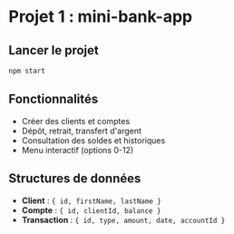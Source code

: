# Projet 1 : mini-bank-app

## Lancer le projet
```bash
npm start
```

## Fonctionnalités
- Créer des clients et comptes
- Dépôt, retrait, transfert d'argent
- Consultation des soldes et historiques
- Menu interactif (options 0-12)

## Structures de données
- **Client** : `{ id, firstName, lastName }`
- **Compte** : `{ id, clientId, balance }`
- **Transaction** : `{ id, type, amount, date, accountId }`
